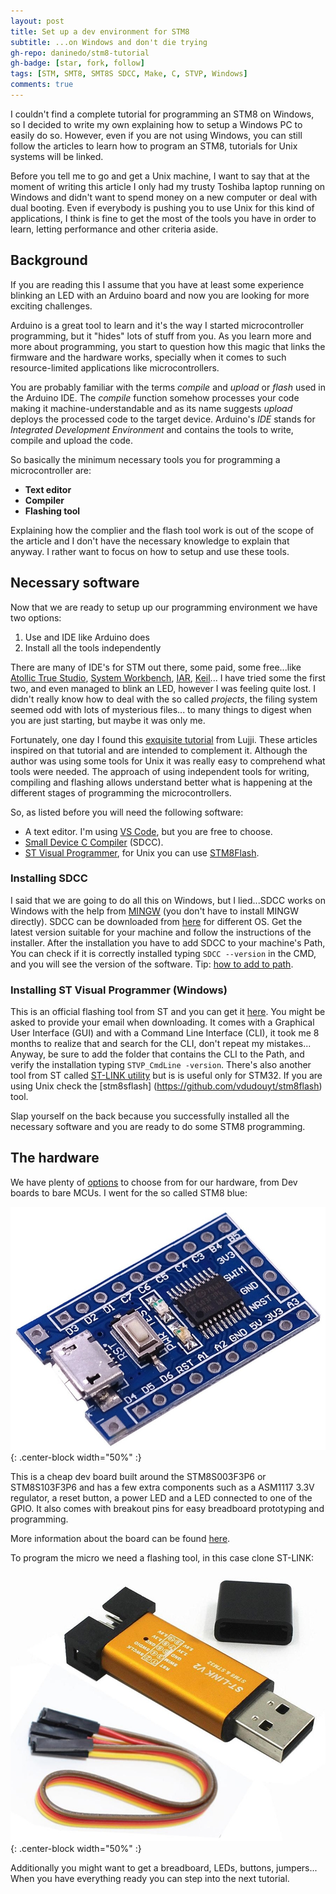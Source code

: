 ```yaml
---
layout: post
title: Set up a dev environment for STM8
subtitle: ...on Windows and don't die trying
gh-repo: daninedo/stm8-tutorial
gh-badge: [star, fork, follow]
tags: [STM, SMT8, SMT8S SDCC, Make, C, STVP, Windows]
comments: true
---
```


I couldn't find a complete tutorial for programming an STM8 on Windows, so I decided
to write my own explaining how to setup a Windows PC to easily do so. However,
even if you are not using Windows, you can still follow the articles to
learn how to program an STM8, tutorials for Unix systems will be linked.

Before you tell me to go and get a Unix machine, I want to say
that at the moment of writing this article I only had my trusty Toshiba laptop running
on Windows and didn't want to spend money on a new computer or deal with dual booting.
Even if everybody is pushing you to use Unix for this kind of applications,
I think is fine to get the most of the tools you have in order to learn, letting
performance and other criteria aside.

## Background
If you are reading this I assume that you have at least some experience blinking
an LED with an Arduino board and now you are looking for more exciting challenges.

Arduino is a great tool to learn and it's the way I started
microcontroller programming, but it "hides" lots of stuff from you. As you learn
more and more about programming, you start to question how this magic
that links the firmware and the hardware works, specially when it comes
to such resource-limited applications like microcontrollers.

You are probably familiar with the terms _compile_ and _upload_ or _flash_ used
in the Arduino IDE. The _compile_ function somehow processes your code making
it machine-understandable and as its name suggests _upload_ deploys the processed
code to the target device. Arduino's _IDE_ stands for _Integrated Development Environment_
and contains the tools to write, compile and upload the code.

So basically the minimum necessary tools you for programming a microcontroller are:
- **Text editor**
- **Compiler**
- **Flashing tool**

Explaining how the complier and the flash tool work is out of the scope of the
article and I don't have the necessary knowledge to explain that anyway. I rather
want to focus on how to setup and use these tools.

## Necessary software
Now that we are ready to setup up our programming environment we have two options:
1. Use and IDE like Arduino does
2. Install all the tools independently

There are many of IDE's for STM out there, some paid, some free...like
[Atollic True Studio](https://atollic.com/truestudio/),
[System Workbench](https://www.st.com/en/development-tools/sw4stm32.html),
[IAR](https://www.iar.com/),
[Keil](http://www.keil.com/)...
I have tried some the first two, and even managed to blink an LED, however I was
feeling quite lost. I didn't really know how to deal with the so called _projects_,
the filing system seemed odd with lots of mysterious files...
to many things to digest when you are just starting, but maybe it was only me.

Fortunately, one day I found this
[exquisite tutorial](https://lujji.github.io/blog/bare-metal-programming-stm8/) from Lujji.
These articles inspired on that tutorial and are intended to complement it.
Although the author was using some tools for
Unix it was really easy to comprehend what tools were needed. The approach of
using independent tools for writing, compiling and flashing allows understand
better what is happening at the different stages of programming the microcontrollers.

So, as listed before you will need the following software:
- A text editor. I'm using [VS Code](https://code.visualstudio.com/), but you are free to choose.
- [Small Device C Compiler](http://sdcc.sourceforge.net/) (SDCC).
- [ST Visual Programmer](https://www.st.com/en/development-tools/stvp-stm32.html),
for Unix you can use [STM8Flash](https://github.com/vdudouyt/stm8flash).

### Installing SDCC
I said that we are going to do all this on Windows, but I lied...SDCC works on Windows with the help from [MINGW](http://www.mingw.org/) (you don't have to install MINGW directly). SDCC can be downloaded
from [here](http://sdcc.sourceforge.net/snap.php) for different OS.
Get the latest version suitable for your machine and follow the instructions of
the installer. After the installation you have to add SDCC to your machine's Path,
You can check if it is correctly installed typing `SDCC --version` in the CMD, and
you will see the version of the software. Tip: [how to add to path](https://www.architectryan.com/2018/03/17/add-to-the-path-on-windows-10/).

### Installing ST Visual Programmer (Windows)
This is an official flashing tool from ST and you can get it
[here](https://www.st.com/en/development-tools/stvp-stm32.html). You might be asked
to provide your email when downloading. It comes with a Graphical User Interface (GUI) and with a Command
Line Interface (CLI), it took me 8 months to realize that and search for the CLI, don't repeat my mistakes... Anyway, be sure to add the folder that contains the CLI to the Path, and verify the installation typing `STVP_CmdLine -version`.
There's also another tool from ST called [ST-LINK utility](https://www.st.com/en/development-tools/stsw-link004.html)
but is is useful only for STM32. If you are using Unix check the [stm8sflash]
(https://github.com/vdudouyt/stm8flash) tool.

Slap yourself on the back because you successfully installed all the necessary
software and you are ready to do some STM8 programming.

## The hardware
We have plenty of [options](https://www.st.com/en/evaluation-tools/stm8-mcu-eval-boards.html#2)
to choose from for our hardware, from Dev boards to bare MCUs. I went for the so
called STM8 blue:

![STM8s](/img/stm8s.jpg){: .center-block width="50%" :}

This is a cheap dev board built around the STM8S003F3P6 or STM8S103F3P6 and has a few extra components such
as a ASM1117 3.3V regulator, a reset button, a power LED and a LED connected to one
of the GPIO. It also comes with breakout pins for easy breadboard prototyping and
programming.

More information about the board can be found
[here](https://tenbaht.github.io/sduino/hardware/stm8blue/).

To program the micro we need a flashing tool, in this case clone ST-LINK:

![ST-LINK](/img/stlink.jpg){: .center-block width="50%" :}

Additionally you might want to get a breadboard, LEDs, buttons, jumpers... When
you have everything ready you can step into the next tutorial.
